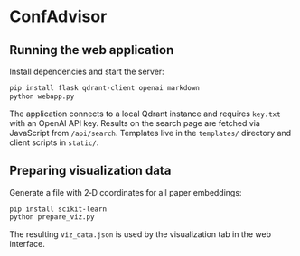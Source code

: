 # ConfAdvisor

## Running the web application

Install dependencies and start the server:

```bash
pip install flask qdrant-client openai markdown
python webapp.py
```

The application connects to a local Qdrant instance and requires `key.txt` with an OpenAI API key.
Results on the search page are fetched via JavaScript from `/api/search`.
Templates live in the `templates/` directory and client scripts in `static/`.

## Preparing visualization data

Generate a file with 2‑D coordinates for all paper embeddings:

```bash
pip install scikit-learn
python prepare_viz.py
```

The resulting `viz_data.json` is used by the visualization tab in the web interface.
